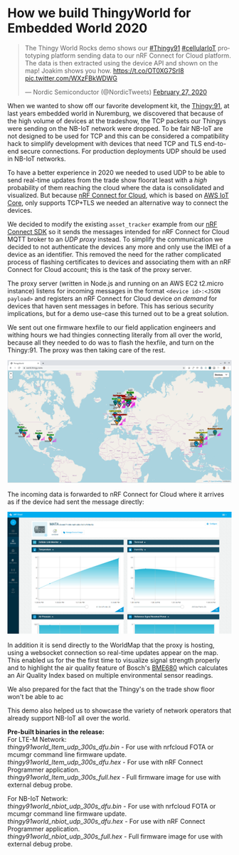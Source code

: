 # How we build ThingyWorld for Embedded World 2020

<blockquote class="twitter-tweet"><p lang="en" dir="ltr">The Thingy World Rocks demo shows our <a href="https://twitter.com/hashtag/Thingy91?src=hash&amp;ref_src=twsrc%5Etfw">#Thingy91</a> <a href="https://twitter.com/hashtag/cellularIoT?src=hash&amp;ref_src=twsrc%5Etfw">#cellularIoT</a> prototyping platform sending data to our nRF Connect for Cloud platform. The data is then extracted using the device API and shown on the map! Joakim shows you how. <a href="https://t.co/OT0XG7SrI8">https://t.co/OT0XG7SrI8</a> <a href="https://t.co/WXzFBkWDWG">pic.twitter.com/WXzFBkWDWG</a></p>&mdash; Nordic Semiconductor (@NordicTweets) <a href="https://twitter.com/NordicTweets/status/1233002090311671809?ref_src=twsrc%5Etfw">February 27, 2020</a></blockquote> 
<script async src="https://platform.twitter.com/widgets.js" charset="utf-8"></script>

When we wanted to show off our favorite development kit, the [Thingy:91](https://www.nordicsemi.com/Software-and-tools/Prototyping-platforms/Nordic-Thingy-91), at last years embedded world in Nuremburg, we discovered that because of the high volume of devices at the tradeshow, the TCP packets our Thingys were sending on the NB-IoT network were dropped. To be fair NB-IoT are not designed to be used for TCP and this can be considered a compatibility hack to simplify development with devices that need TCP and TLS end-to-end secure connections. For production deployments UDP should be used in NB-IoT networks.

To have a better experience in 2020 we needed to used UDP to be able to send real-time updates from the trade show floorat least with a _high_ probability of them reaching the cloud where the data is consolidated and visualized. But because [nRF Connect for Cloud](https://nrfcloud.com/), which is based on [AWS IoT Core](https://aws.amazon.com/iot-core/), only supports TCP+TLS we needed an alternative way to connect the devices.

We decided to modify the existing `asset_tracker` example from our [nRF Connect SDK](https://www.nordicsemi.com/Software-and-tools/Software/nRF-Connect-SDK) so it sends the messages intended for nRF Connect for Cloud MQTT broker to an *UDP proxy* instead. To simplify the communication we decided to not authenticate the devices any more and only use the IMEI of a device as an identifier. This removed the need for the rather complicated process of flashing certificates to devices and associating them with an nRF Connect for Cloud account; this is the task of the proxy server.

The proxy server (written in Node.js and running on an AWS EC2 t2.micro instance) listens for incoming messages in the format `<device id>:<JSON payload>` and registers an nRF Connect for Cloud device _on demand_ for devices that haven sent messages in before. This has serious security implications, but for a demo use-case this turned out to be a great solution.

We sent out one firmware hexfile to our field application engineers and withing  hours we had thingies connecting literally from all over the world, because all they needed to do was to flash the hexfile, and turn on the Thingy:91. The proxy was then taking care of the rest.

![Screenshot of world.thingy.rocks](https://raw.githubusercontent.com/coderbyheart/nrfcloud-udp-proxy/blogpost/map.png)

The incoming data is forwarded to nRF Connect for Cloud where it arrives as if the device had sent the message directly:

![Device data on nRF Connect for Cloud](https://raw.githubusercontent.com/coderbyheart/nrfcloud-udp-proxy/blogpost/nrfconnectforcloud.png)

In addition it is send directly to the WorldMap that the proxy is hosting, using a websocket connection so real-time updates appear on the map. This enabled us for the the first time to visualize signal strength properly and to highlight the air quality feature of Bosch's [BME680](https://blog.nordicsemi.com/getconnected/bosch-sensortec-bme680-the-nose-of-nordics-thingy91) which calculates an Air Quality Index based on multiple environmental sensor readings. 

We also prepared for the fact that the Thingy's on the trade show floor won't be able to ac

This demo also helped us to showcase the variety of network operators that already support NB-IoT all over the world.

**Pre-built binaries in the release:**  
For LTE-M Network:  
_thingy91world_ltem_udp_300s_dfu.bin_  - For use with nrfcloud FOTA or mcumgr command line firmware update.  
_thingy91world_ltem_udp_300s_dfu.hex_  - For use with nRF Connect Programmer application.  
_thingy91world_ltem_udp_300s_full.hex_  - Full firmware image for use with external debug probe.

For NB-IoT Network:  
_thingy91world_nbiot_udp_300s_dfu.bin_  - For use with nrfcloud FOTA or mcumgr command line firmware update.  
_thingy91world_nbiot_udp_300s_dfu.hex_  - For use with nRF Connect Programmer application.  
_thingy91world_nbiot_udp_300s_full.hex_  - Full firmware image for use with external debug probe.
<!--stackedit_data:
eyJoaXN0b3J5IjpbMTc0Njg4Nzg0MSwtMTg3Njc2Mzk2NSw0Mz
I5NjkyMywtODUyOTgwNzQ5LC0xMDA4MDU4NjE0LC0xMDM3NDA1
MTc1LDIxMDQ1Mjg5OTcsMTc3MTk1NDM3LC0xMDY3OTk2NDM3XX
0=
-->